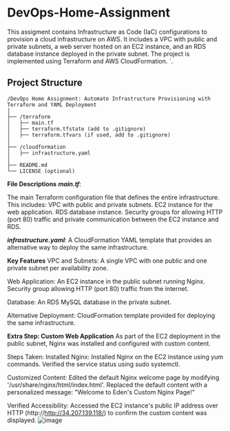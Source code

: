 # DevOps-Home-Assignment
This assigment contains Infrastructure as Code (IaC) configurations to provision a cloud infrastructure on AWS. It includes a VPC with public and private subnets, a web server hosted on an EC2 instance, and an RDS database instance deployed in the private subnet. The project is implemented using Terraform and AWS CloudFormation. `. 

## Project Structure
```plaintext
/DevOps Home Assignment: Automate Infrastructure Provisioning with Terraform and YAML Deployment
│
├── /terraform
│   ├── main.tf
│   ├── terraform.tfstate (add to .gitignore)
│   ├── terraform.tfvars (if used, add to .gitignore)
│
├── /cloudformation
│   ├── infrastructure.yaml
│
├── README.md
└── LICENSE (optional)
```
**File Descriptions**
***main.tf***:

The main Terraform configuration file that defines the entire infrastructure. This includes:
VPC with public and private subnets.
EC2 instance for the web application.
RDS database instance.
Security groups for allowing HTTP (port 80) traffic and private communication between the EC2 instance and RDS.

***infrastructure.yaml***:
A CloudFormation YAML template that provides an alternative way to deploy the same infrastructure.


**Key Features**
VPC and Subnets:
A single VPC with one public and one private subnet per availability zone.

Web Application:
An EC2 instance in the public subnet running Nginx.
Security group allowing HTTP (port 80) traffic from the internet.

Database:
An RDS MySQL database in the private subnet.

Alternative Deployment:
CloudFormation template provided for deploying the same infrastructure.


**Extra Step: Custom Web Application**
As part of the EC2 deployment in the public subnet, Nginx was installed and configured with custom content.

Steps Taken:
Installed Nginx:
Installed Nginx on the EC2 instance using yum commands.
Verified the service status using sudo systemctl.

Customized Content:
Edited the default Nginx welcome page by modifying '/usr/share/nginx/html/index.html'.
Replaced the default content with a personalized message:
"Welcome to Eden's Custom Nginx Page!"

Verified Accessibility:
Accessed the EC2 instance's public IP address over HTTP (http://<http://34.207.139.118/>) to confirm the custom content was displayed.
![image](https://github.com/user-attachments/assets/44b61db8-cc06-4856-ac82-6dc73a5b0460)

